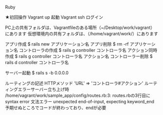 Ruby

★初回操作
Vagrant up 起動
Vagrant ssh ログイン

 PC上の共有フォルダは、Vagrantfileのある場所（~/Desktop/work/vagrant）にあります
仮想環境内の共有フォルダは、（/home/vagrant/work/）にあります

アプリ作成				$ rails new アプリケーション名
アプリ削除				$ rm -rf アプリケーション名
コントローラの作成		$ rails g controller コントローラ名
アクション同時作成		$ rails g controller コントローラ名 アクション名
コントローラー削除		$ rails d controller コントローラ名

サーバー起動			$ rails s -b 0.0.0.0

ルーティングの記述		HTTPメソッド 'URL' => 'コントローラ#アクション'
ルーティングエラーサーバー立ち上げ時	
/home/vagrant/work/sample_app/config/routes.rb:3: 	routes.rbの3行目に
syntax error									文法エラー
unexpected end-of-input, expecting keyword_end	予期せぬところでコードが終わっており、endが必要

